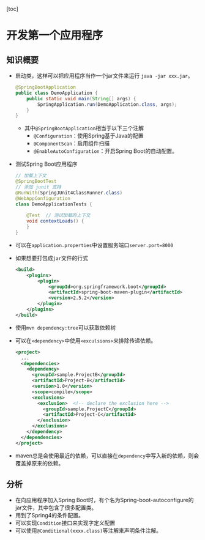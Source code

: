 [toc]

# 开发第一个应用程序

## 知识概要

- 启动类，这样可以把应用程序当作一个jar文件来运行 `java -jar xxx.jar`。

  ```java
  @SpringBootApplication
  public class DemoApplication {
      public static void main(String[] args) {
          SpringApplication.run(DemoApplication.class, args);
      }
  }
  ```

  - 其中`@SpringBootApplication`相当于以下三个注解
    - `@Configuration`：使用Spring基于Java的配置
    - `@ComponentScan`：启用组件扫描
    - `@EnableAutoConfiguration`：开启Spring Boot的自动配置。

- 测试Spring Boot应用程序

  ```java
  // 加载上下文
  @SpringBootTest
  // 添加 junit 支持
  @RunWith(SpringJUnit4ClassRunner.class)
  @WebAppConfiguration
  class DemoApplicationTests {
      
      @Test  // 测试加载的上下文
      void contextLoads() {
      }
  }
  ```

- 可以在`application.properties`中设置服务端口`server.port=8000`

- 如果想要打包成`jar`文件的行式

  ```xml
  <build>
      <plugins>
          <plugin>
              <groupId>org.springframework.boot</groupId>
              <artifactId>spring-boot-maven-plugin</artifactId>
              <version>2.5.2</version>
          </plugin>
      </plugins>
  </build>
  ```

- 使用`mvn dependency:tree`可以获取依赖树

- 可以在`<dependency>`中使用`<exculsions>`来排除传递依赖。

  ```xml
  <project>
    ...
    <dependencies>
      <dependency>
        <groupId>sample.ProjectB</groupId>
        <artifactId>Project-B</artifactId>
        <version>1.0</version>
        <scope>compile</scope>
        <exclusions>
          <exclusion>  <!-- declare the exclusion here -->
            <groupId>sample.ProjectC</groupId>
            <artifactId>Project-C</artifactId>
          </exclusion>
        </exclusions> 
      </dependency>
    </dependencies>
  </project>
  ```

- maven总是会使用最近的依赖，可以直接在`dependency`中写入新的依赖，则会覆盖掉原来的依赖。

## 分析

- 在向应用程序加入Spring Boot时，有个名为Spring-boot-autoconfigure的jar文件，其中包含了很多配置类。
- 用到了Spring4的条件配置。
- 可以实现`Condition`接口来实现字定义配置
- 可以使用`@Conditional(xxxx.class)`等注解来声明条件注解。

